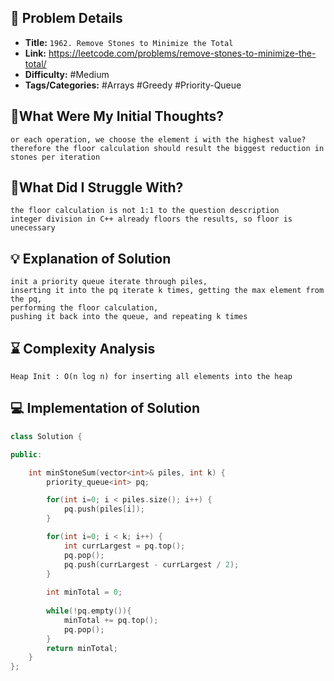 ## 📝 Problem Details

- **Title:** `1962. Remove Stones to Minimize the Total`
- **Link:** https://leetcode.com/problems/remove-stones-to-minimize-the-total/
- **Difficulty:** #Medium 
- **Tags/Categories:** #Arrays #Greedy #Priority-Queue 

## 💭What Were My Initial Thoughts?

```
or each operation, we choose the element i with the highest value? 
therefore the floor calculation should result the biggest reduction in stones per iteration
```

## 🤔What Did I Struggle With?

```
the floor calculation is not 1:1 to the question description
integer division in C++ already floors the results, so floor is unecessary
```

## 💡 Explanation of Solution

```
init a priority queue iterate through piles, 
inserting it into the pq iterate k times, getting the max element from the pq, 
performing the floor calculation, 
pushing it back into the queue, and repeating k times
```

## ⌛ Complexity Analysis

```
Heap Init : O(n log n) for inserting all elements into the heap

```

## 💻 Implementation of Solution

```cpp
class Solution {

public:

    int minStoneSum(vector<int>& piles, int k) {
        priority_queue<int> pq;

        for(int i=0; i < piles.size(); i++) {
            pq.push(piles[i]);
        }

        for(int i=0; i < k; i++) {
            int currLargest = pq.top();
            pq.pop();
            pq.push(currLargest - currLargest / 2);
        }
  
        int minTotal = 0;
  
        while(!pq.empty()){
            minTotal += pq.top();
            pq.pop();
        }
        return minTotal;
    }
};
```